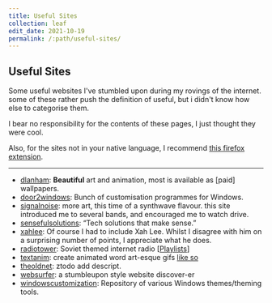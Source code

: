 ```yaml
---
title: Useful Sites
collection: leaf
edit_date: 2021-10-19
permalink: /:path/useful-sites/
---
```

## Useful Sites

Some useful websites I've stumbled upon during my rovings of the internet. some of these rather push the definition of useful, but i didn't know how else to categorise them.

I bear no responsibility for the contents of these pages, I just thought they were cool.

Also, for the sites not in your native language, I recommend [this firefox extension](https://addons.mozilla.org/firefox/addon/traduzir-paginas-web/).

---

- [dlanham](https://dlanham.com/): **Beautiful** art and animation, most is available as [paid] wallpapers.
- [door2windows](http://www.door2windows.com/): Bunch of customisation programmes for Windows.
- [signalnoise](https://signalnoise.com/): more art, this time of a synthwave flavour. this site introduced me to several bands, and encouraged me to watch drive.
- [sensefulsolutions](http://www.sensefulsolutions.com/): “Tech solutions that make sense.”
- [xahlee](http://xahlee.info/): Of course I had to include Xah Lee. Whilst I disagree with him on a surprising number of points, I appreciate what he does.
- [radiotower](http://radiotower.su/): Soviet themed internet radio [[Playlists](http://listen.radiotower.su:8000/)]
- [textanim](https://textanim.com/): create animated word art-esque gifs [like so](/assets/images/web/useful/zeus-upward-lines.gif)
- [theoldnet](http://theoldnet.com/): ztodo add descript.
- [websurfer](https://miau.sadgrl.online/websurfer/): a stumbleupon style website discover-er
- [windowscustomization](https://windowscustomization.com/): Repository of various Windows themes/theming tools.

